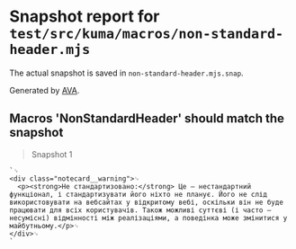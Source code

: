 # Snapshot report for `test/src/kuma/macros/non-standard-header.mjs`

The actual snapshot is saved in `non-standard-header.mjs.snap`.

Generated by [AVA](https://avajs.dev).

## Macros 'NonStandardHeader' should match the snapshot

> Snapshot 1

    `␊
    <div class="notecard__warning">␊
      <p><strong>Не стандартизовано:</strong> Це — нестандартний функціонал, і стандартизувати його ніхто не планує. Його не слід використовувати на вебсайтах у відкритому вебі, оскільки він не буде працювати для всіх користувачів. Також можливі суттєві (і часто — несумісні) відмінності між реалізаціями, а поведінка може змінитися у майбутньому.</p>␊
    </div>␊
    `
